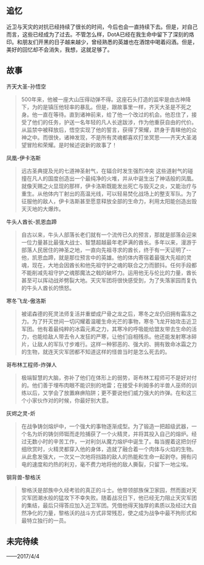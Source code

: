 ## 追忆
近卫与天灾的对抗已经持续了很长的时间，今后也会一直持续下去。但是，对自己而言，这些已经成为了过去。不管怎么样，DotA已经在我生命中留下了深刻的烙印。和朋友们开黑的日子越来越少，曾经熟悉的英雄也在酒馆中喝着闷酒。但是，美好的回忆却不会消失，我想，这就足够了。

## 故事

齐天大圣-孙悟空
>500年来，他被一座大山压得动弹不得。这座石头打造的监牢是由古神降下，为的是镇压他轻率的暴乱。但是，跟故事里一样，齐天大圣是不死之身。他一直在等待。直到诸神前来，给了他一个改过的机会。他忍住了，接受了他们的任务，护送一名年轻的凡人长途跋涉，作为他重获自由的代价。从监禁中被释放后，悟空实现了他的誓言，获得了荣耀，跻身于青睐他的众神之中。而很快，诸神发现，不是所有灵魂都喜欢打坐冥思——齐天大圣渴望冒险和荣耀。是时候述说新的故事了！

凤凰-伊卡洛斯
>远古圣典提及光的七道神圣射气，在辐合时发生强烈冲突 这些道射气的碰撞在凡人的国度创造出一个最纯净的火堆，并从中诞生出了神话般的凤凰。就像天赐之火显现的那样，伊卡洛斯既能发出死亡与毁灭之炎，又能治疗与重生。从他体内丅射出的高温光线，可以轻易焚化战场上的整支军队。为了征服他的敌人，伊卡洛斯甚至愿意释放全部的生命力，利用太阳能创造出毁天灭地的大爆炸。

牛头人酋长-凯恩血蹄
>自古以来，牛头人部落长老们就有一个流传已久的预言，那就是部落会迎来一位力量甚比最强大战士、智慧超越最年老萨满的酋长。多年以来，漫游于部落人民居住的神圣之地，一直向先祖寻求的酋长，终于有一天证明了--他，凯恩血蹄，就是那位预言中的英雄。他的体内寄宿着最强大先祖的灵魂，现在，大地会因酋长和他先祖守护之魂的联合之力而颤抖。任何手段都不能削减先祖守护之魂那魔法之戟的破坏力。运用他无与伦比的力量，酋长甚至可以挥动战斧劈裂大地。天灾军团将很快感受到，为了失落家园而复仇的牛头人酋长的愤怒。 

寒冬飞龙-傲洛斯
>被诺森德的死灵法师复活并重塑成尸骨之龙之后，寒冬之龙仍旧拥有霜冻之力。为了歼灭世间一切闪耀着温暖生命光芒的事物，寒冬飞龙开始攻击近卫军团。他有着最纯粹的冰霜元素之力，其寒冷的呼吸能给盟友带去生命的活力，也能给敌人带去令人发狂的严寒，让他们自相残杀。他还能发射寒冰碎片，让敌人的军队寸步难行。这样一种邪恶的、强大的、拥有致命冰霜之力的生物，就连天灾军团都不知道这样的怪兽当时是怎么死去的。

哥布林工程师-炸弹人
>极端智慧的大脑，弥补了他们在体形上的弱势，哥布林工程师可不是好对付的。他们善于埋布肉眼不能识别的地雷；在接受卡利姆多的半兽人巫师的训练以后，又学会了放置麻痹陷阱；更不要说他们威力强大的炸弹。在和这三个小家伙作对的时候，你最好别大意。

灰烬之灵-炘
>在战争铸剑熔炉中，一个强大的事物逐渐成型。为了锻造一把超级武器，一个名为炘的铸剑师铤而走险捕获了一个火精灵，并将其投入自己的熔炉。经过无数小时的辛苦工作，一对利剑从魔力熔炉中诞生了。每当握着这把剑仔细欣赏时，火精灵都穿入他的身体，造就了融合着一个肉体与火焰的生物。从此愈发强大，一次又一次地将挡路的敌人的热能和生命一起剥夺。拥有闪电的速度和灼热的利刃，毫不费力地将他的敌人撕裂，只留下一地尘埃。

钢背兽-黎格沃
>黎格沃是部族中久经考验的真正的斗士。他带领部族保卫家园，然而面对天灾军团潮水般的猛攻下不幸失败。随着战况日下，他已经无力阻止天灾军团的集结，最后只得答应加入近卫军团。凭借他得天独厚的素质以及经过大自然净化的力量，黎格沃的战斗方式非常残忍，使之成为战争中最不拘形式和最特立独行的一员。

## 未完待续

——2017/4/4

